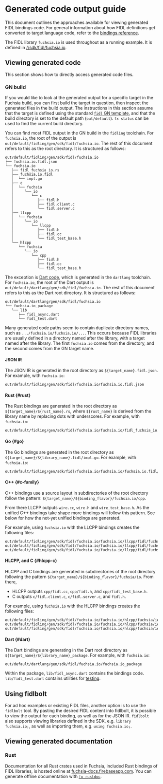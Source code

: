 # Generated code output guide

This document outlines the approaches available for viewing generated FIDL
bindings code. For general information about how FIDL definitions get converted
to target language code, refer to the [bindings reference][bindings-ref].

The FIDL library `fuchsia.io` is used throughout as a running example. It is
defined in [//sdk/fidl/fuchsia.io](/sdk/fidl/fuchsia.io).

## Viewing generated code

This section shows how to directly access generated code files.

### GN build

If you would like to look at the generated output for a specific target in the
Fuchsia build, you can first build the target in question, then inspect the
generated files in the build output. The instructions in this section assume
that the target is defined using the standard [`fidl` GN template][fidl-gn], and
that the build directory is set to the default path (`out/default`). `fx status`
can be used to find the current build directory.

You can find most FIDL output in the GN build in the `fidling` toolchain. For
`fuchsia.io`, the root of the output is
`out/default/fidling/gen/sdk/fidl/fuchsia.io`. The rest of this document refers
to this as the root directory. It is structured as follows:

    out/default/fidling/gen/sdk/fidl/fuchsia.io
    ├── fuchsia.io.fidl.json
    └── fuchsia.io
       ├── fidl_fuchsia_io.rs
       ├── fuchsia.io.fidl
       │  └── impl.go
       ├── c
       │  └── fuchsia
       │     └── io
       │        └── c
       │           ├── fidl.h
       │           ├── fidl.client.c
       │           └── fidl.server.c
       ├── llcpp
       │  └── fuchsia
       │     └── io
       │        └── llcpp
       │           ├── fidl.h
       │           ├── fidl.cc
       │           └── fidl_test_base.h
       └── hlcpp
          └── fuchsia
             └── io
                └── cpp
                   ├── fidl.h
                   ├── fidl.cc
                   └── fidl_test_base.h

The exception is [Dart code](#dart), which is generated in the `dartlang`
toolchain. For `fuchsia.io`, the root of the Dart output is
`out/default/dartlang/gen/sdk/fidl/fuchsia.io`. The rest of this document refers
to this as the Dart root directory. It is structured as follows:

    out/default/dartlang/gen/sdk/fidl/fuchsia.io
    └── fuchsia.io_package
       └── lib
          ├── fidl_async.dart
          └── fidl_test.dart

Many generated code paths seem to contain duplicate directory names, such as
`.../fuchsia.io/fuchsia.io/...`. This occurs because FIDL libraries are usually
defined in a directory named after the library, with a target named after the
library. The first `fuchsia.io` comes from the directory, and the second comes
from the GN target name.

#### JSON IR

The JSON IR is generated in the root directory as `${target_name}.fidl.json`.
For example, with `fuchsia.io`:

    out/default/fidling/gen/sdk/fidl/fuchsia.io/fuchsia.io.fidl.json

#### Rust {#rust}

The Rust bindings are generated in the root directory as
`${target_name}/${rust_name}.rs`, where `${rust_name}` is derived from the
library name by replacing dots with underscores. For example, with `fuchsia.io`:

    out/default/fidling/gen/sdk/fidl/fuchsia.io/fuchsia.io/fidl_fuchsia_io.rs

#### Go {#go}

The Go bindings are generated in the root directory as
`${target_name}/${library_name}.fidl/impl.go`. For example, with `fuchsia.io`:

    out/default/fidling/gen/sdk/fidl/fuchsia.io/fuchsia.io/fuchsia.io.fidl/impl.go

#### C++ {#c-family}

C++ bindings use a source layout in subdirectories of the root
directory follow the pattern: `${target_name}/${binding_flavor}/fuchsia.io/cpp`.

From there LLCPP outputs `wire.cc`, `wire.h` and `wire_test_base.h`.
As the unified C++ bindings take shape more bindings will follow this pattern.
See below for how the not-yet unified bindings are generated.

For example, using `fuchsia.io` with the LLCPP bindings creates the following
files:

    out/default/fidling/gen/sdk/fidl/fuchsia.io/fuchsia.io/llcpp/fidl/fuchsia.io/cpp/wire.cc
    out/default/fidling/gen/sdk/fidl/fuchsia.io/fuchsia.io/llcpp/fidl/fuchsia.io/cpp/wire.h
    out/default/fidling/gen/sdk/fidl/fuchsia.io/fuchsia.io/llcpp/fidl/fuchsia.io/cpp/wire_test_base.h

#### HLCPP, and C {#hlcpp-c}

HLCPP and C bindings are generated in subdirectories of the root directory
following the pattern `${target_name}/${binding_flavor}/fuchsia/io`. From there,

- HLCPP outputs `cpp/fidl.cc`, `cpp/fidl.h`, and `cpp/fidl_test_base.h`.
- C outputs `c/fidl.client.c`, `c/fidl.server.c`, and `fidl.h`.

For example, using `fuchsia.io` with the HLCPP bindings creates the
following files:

    out/default/fidling/gen/sdk/fidl/fuchsia.io/fuchsia.io/hlcpp/fuchsia/io/cpp/fidl.cc
    out/default/fidling/gen/sdk/fidl/fuchsia.io/fuchsia.io/hlcpp/fuchsia/io/cpp/fidl.h
    out/default/fidling/gen/sdk/fidl/fuchsia.io/fuchsia.io/hlcpp/fuchsia/io/cpp/fidl_test_base.h

#### Dart {#dart}

The Dart bindings are generating in the Dart root directory as
`${target_name}/${library_name}_package`. For example, with `fuchsia.io`:

    out/default/dartlang/gen/sdk/fidl/fuchsia.io/fuchsia.io_package

Within the package, `lib/fidl_async.dart` contains the bindings code.
`lib/fidl_test.dart` contains utilities for [testing][dart-testing].

## Using fidlbolt

For ad hoc examples or existing FIDL files, another option is to use the
`fidlbolt` tool. By pasting the desired FIDL content into fidlbolt, it is
possible to view the output for each binding, as well as for the JSON IR.
`fidlbolt` also supports viewing libraries defined in the SDK, e.g. `library
fuchsia.io;`, as well as importing them, e.g. `using fuchsia.io;`.

## Viewing generated documentation

### Rust

Documentation for all Rust crates used in Fuchsia, included Rust bindings of
FIDL libraries, is hosted online at
[fuchsia-docs.firebaseapp.com](https://fuchsia-docs.firebaseapp.com/rust).
You can generate offline documentation with [`fx rustdoc`][rustdoc].

<!-- xrefs -->
[bindings-ref]: /reference/fidl/bindings/overview.md
[fidl-gn]: /build/fidl/fidl.gni
[rustdoc]: /development/languages/rust/fidl_crates.md#documentation
[dart-testing]: /reference/fidl/bindings/dart-bindings.md#test-scaffolding
